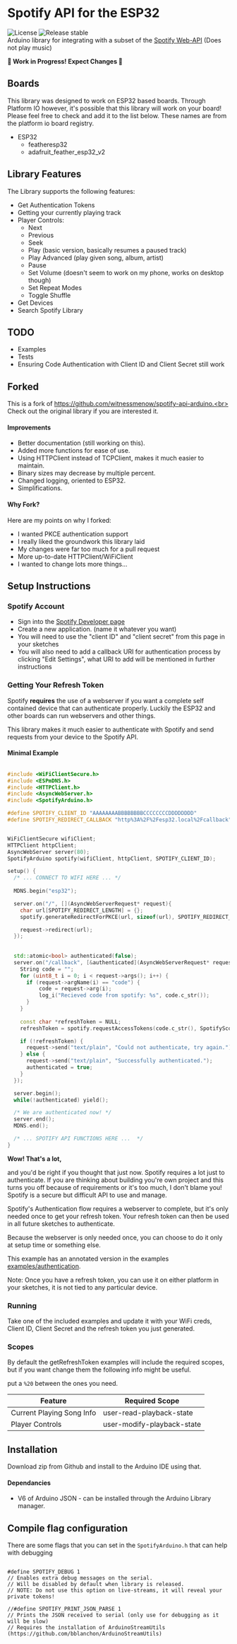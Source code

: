 # Spotify API for the ESP32

![License](https://img.shields.io/github/license/cadenmiller/spotify-api-esp32)
![Release stable](https://badgen.net/github/release/cadenmiller/spotify-api-esp32/stable)  
Arduino library for integrating with a subset of the [Spotify Web-API](https://developer.spotify.com/documentation/web-api/reference/) (Does not play music)

**🚧 Work in Progress! Expect Changes 🚧**

## Boards

This library was designed to work on ESP32 based boards.
Through Platform IO however, it's possible that this library will work on your board! Please feel free to check and add it to the list below. These names are from the platform io board registry.

* ESP32
  * featheresp32
  * adafruit_feather_esp32_v2

## Library Features

The Library supports the following features:

- Get Authentication Tokens
- Getting your currently playing track
- Player Controls:
  - Next
  - Previous
  - Seek
  - Play (basic version, basically resumes a paused track)
  - Play Advanced (play given song, album, artist)
  - Pause
  - Set Volume (doesn't seem to work on my phone, works on desktop though)
  - Set Repeat Modes
  - Toggle Shuffle
- Get Devices
- Search Spotify Library

## TODO
- Examples
- Tests
- Ensuring Code Authentication with Client ID and Client Secret still work

## Forked
This is a fork of https://github.com/witnessmenow/spotify-api-arduino.<br> Check out the original library if you are interested it.

#### Improvements
 * Better documentation (still working on this).
 * Added more functions for ease of use.
 * Using HTTPClient instead of TCPClient, makes it much easier to maintain.
 * Binary sizes may decrease by multiple percent.
 * Changed logging, oriented to ESP32.
 * Simplifications.

#### Why Fork?

Here are my points on why I forked:
 * I wanted PKCE authentication support
 * I really liked the groundwork this library laid
 * My changes were far too much for a pull request
 * More up-to-date HTTPClient/WiFiClient
 * I wanted to change lots more things...


## Setup Instructions

### Spotify Account

- Sign into the [Spotify Developer page](https://developer.spotify.com/dashboard/login)
- Create a new application. (name it whatever you want)
- You will need to use the "client ID" and "client secret" from this page in your sketches
- You will also need to add a callback URI for authentication process by clicking "Edit Settings", what URI to add will be mentioned in further instructions

### Getting Your Refresh Token

Spotify **requires** the use of a webserver if you want a complete self contained device that can authenticate properly. Luckily the ESP32 and other boards can run webservers and other things.

This library makes it much easier to authenticate with Spotify and send requests from your device to the Spotify API.

#### Minimal Example

```C++

#include <WiFiClientSecure.h>
#include <ESPmDNS.h>
#include <HTTPClient.h>
#include <AsyncWebServer.h>
#include <SpotifyArduino.h>

#define SPOTIFY_CLIENT_ID "AAAAAAAABBBBBBBBCCCCCCCCDDDDDDDD"
#define SPOTIFY_REDIRECT_CALLBACK "http%3A%2F%2Fesp32.local%2Fcallback"


WiFiClientSecure wifiClient;
HTTPClient httpClient;
AsyncWebServer server(80);
SpotifyArduino spotify(wifiClient, httpClient, SPOTIFY_CLIENT_ID);

setup() {
  /* ... CONNECT TO WIFI HERE ... */
  
  MDNS.begin("esp32");

  server.on("/", [](AsyncWebServerRequest* request){
    char url[SPOTIFY_REDIRECT_LENGTH] = {};
    spotify.generateRedirectForPKCE(url, sizeof(url), SPOTIFY_REDIRECT_CALLBACK);

    request->redirect(url);
  });
  
  
  std::atomic<bool> authenticated(false);
  server.on("/callback", [&authenticated](AsyncWebServerRequest* request){
    String code = "";
    for (uint8_t i = 0; i < request->args(); i++) {
      if (request->argName(i) == "code") {
          code = request->arg(i);
          log_i("Recieved code from spotify: %s", code.c_str());
      }
    }
    
    const char *refreshToken = NULL;
    refreshToken = spotify.requestAccessTokens(code.c_str(), SpotifyScope::eUserReadCurrentlyPlaying, SPOTIFY_REDIRECT_CALLBACK, true);

    if (!refreshToken) { 
      request->send("text/plain", "Could not authenticate, try again.");
    } else {
      request->send("text/plain", "Successfully authenticated.");
      authenticated = true;
    }
  });

  server.begin();
  while(!authenticated) yield();

  /* We are authenticated now! */
  server.end();
  MDNS.end();

  /* ... SPOTIFY API FUNCTIONS HERE ...  */
}

```

**Wow! That's a lot,**

and you'd be right if you thought that just now. Spotify requires a lot just to authenticate. If you are thinking about building you're own project and this turns you off because of requirements or it's too much, I don't blame you! Spotify is a secure but difficult API to use and manage.

Spotify's Authentication flow requires a webserver to complete, but it's only needed once to get your refresh token. Your refresh token can then be used in all future sketches to authenticate.

Because the webserver is only needed once, you can choose to do it only at setup time or something else.

This example has an annotated version in the examples [examples/authentication](examples/authentication).

Note: Once you have a refresh token, you can use it on either platform in your sketches, it is not tied to any particular device.

### Running

Take one of the included examples and update it with your WiFi creds, Client ID, Client Secret and the refresh token you just generated.

### Scopes

By default the getRefreshToken examples will include the required scopes, but if you want change them the following info might be useful.

put a `%20` between the ones you need.

| Feature                   | Required Scope             |
| ------------------------- | -------------------------- |
| Current Playing Song Info | user-read-playback-state   |
| Player Controls           | user-modify-playback-state |

## Installation

Download zip from Github and install to the Arduino IDE using that.

#### Dependancies

- V6 of Arduino JSON - can be installed through the Arduino Library manager.

## Compile flag configuration

There are some flags that you can set in the `SpotifyArduino.h` that can help with debugging

```

#define SPOTIFY_DEBUG 1
// Enables extra debug messages on the serial.
// Will be disabled by default when library is released.
// NOTE: Do not use this option on live-streams, it will reveal your private tokens!

//#define SPOTIFY_PRINT_JSON_PARSE 1
// Prints the JSON received to serial (only use for debugging as it will be slow)
// Requires the installation of ArduinoStreamUtils (https://github.com/bblanchon/ArduinoStreamUtils)

```
